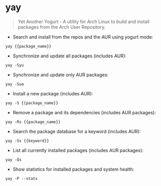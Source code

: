 # yay

> Yet Another Yogurt - A utility for Arch Linux to build and install packages from the Arch User Repository.

- Search and install from the repos and the AUR using yogurt mode:

`yay {{package_name}}`

- Synchronize and update all packages (includes AUR):

`yay -Syu`

- Synchronize and update only AUR packages:

`yay -Sua`

- Install a new package (includes AUR):

`yay -S {{package_name}}`

- Remove a package and its dependencies (includes AUR packages):

`yay -Rs {{package_name}}`

- Search the package database for a keyword (includes AUR):

`yay -Ss {{keyword}}`

- List all currently installed packages (includes AUR packages):

`yay -Qs`

- Show statistics for installed packages and system health:

`yay -P --stats`
